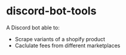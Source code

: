 # discord-bot-tools
A Discord bot able to:
- Scrape variants of a shopify product
- Caclulate fees from different marketplaces
